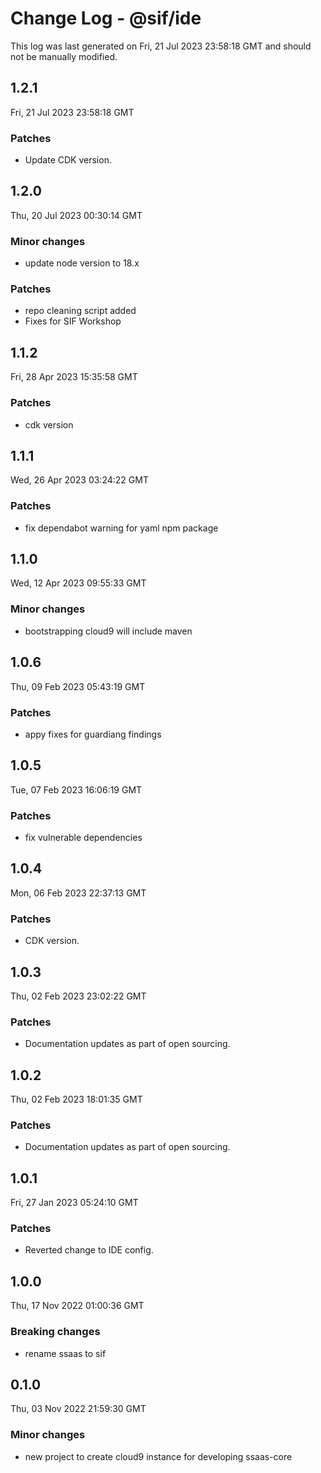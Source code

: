 # Change Log - @sif/ide

This log was last generated on Fri, 21 Jul 2023 23:58:18 GMT and should not be manually modified.

## 1.2.1
Fri, 21 Jul 2023 23:58:18 GMT

### Patches

- Update CDK version.

## 1.2.0
Thu, 20 Jul 2023 00:30:14 GMT

### Minor changes

- update node version to 18.x

### Patches

- repo cleaning script added
- Fixes for SIF Workshop

## 1.1.2
Fri, 28 Apr 2023 15:35:58 GMT

### Patches

- cdk version

## 1.1.1
Wed, 26 Apr 2023 03:24:22 GMT

### Patches

- fix dependabot warning for yaml npm package

## 1.1.0
Wed, 12 Apr 2023 09:55:33 GMT

### Minor changes

- bootstrapping cloud9 will include maven

## 1.0.6
Thu, 09 Feb 2023 05:43:19 GMT

### Patches

- appy fixes for guardiang findings

## 1.0.5
Tue, 07 Feb 2023 16:06:19 GMT

### Patches

- fix vulnerable dependencies

## 1.0.4
Mon, 06 Feb 2023 22:37:13 GMT

### Patches

- CDK version.

## 1.0.3
Thu, 02 Feb 2023 23:02:22 GMT

### Patches

- Documentation updates as part of open sourcing.

## 1.0.2
Thu, 02 Feb 2023 18:01:35 GMT

### Patches

- Documentation updates as part of open sourcing.

## 1.0.1
Fri, 27 Jan 2023 05:24:10 GMT

### Patches

- Reverted change to IDE config.

## 1.0.0
Thu, 17 Nov 2022 01:00:36 GMT

### Breaking changes

- rename ssaas to sif

## 0.1.0
Thu, 03 Nov 2022 21:59:30 GMT

### Minor changes

- new project to create cloud9 instance for developing ssaas-core

